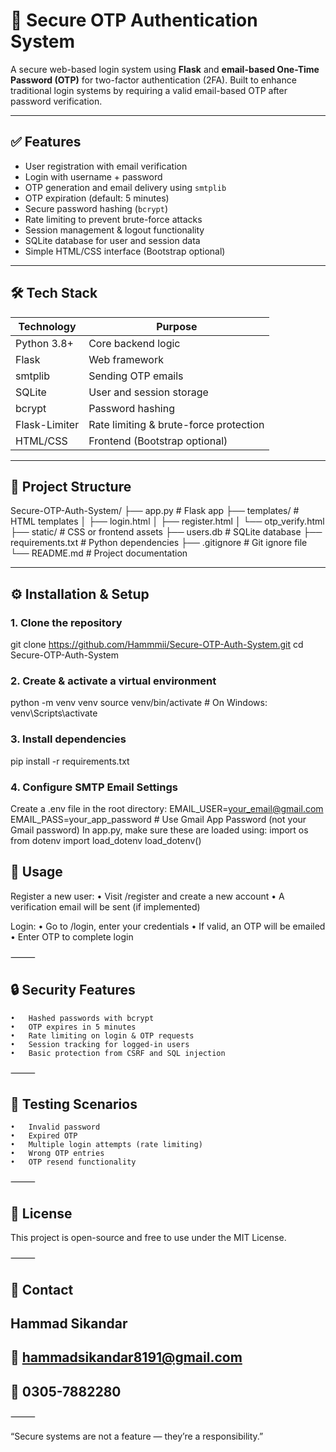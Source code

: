 # 🔐 Secure OTP Authentication System

A secure web-based login system using **Flask** and **email-based One-Time Password (OTP)** for two-factor authentication (2FA). Built to enhance traditional login systems by requiring a valid email-based OTP after password verification.

---

## ✅ Features

- User registration with email verification
- Login with username + password
- OTP generation and email delivery using `smtplib`
- OTP expiration (default: 5 minutes)
- Secure password hashing (`bcrypt`)
- Rate limiting to prevent brute-force attacks
- Session management & logout functionality
- SQLite database for user and session data
- Simple HTML/CSS interface (Bootstrap optional)

---

## 🛠️ Tech Stack

| Technology     | Purpose                         |
|----------------|----------------------------------|
| Python 3.8+    | Core backend logic               |
| Flask          | Web framework                    |
| smtplib        | Sending OTP emails               |
| SQLite         | User and session storage         |
| bcrypt         | Password hashing                 |
| Flask-Limiter  | Rate limiting & brute-force protection |
| HTML/CSS       | Frontend (Bootstrap optional)    |

---

## 📁 Project Structure

Secure-OTP-Auth-System/
├── app.py                 # Flask app
├── templates/             # HTML templates
│   ├── login.html
│   ├── register.html
│   └── otp_verify.html
├── static/                # CSS or frontend assets
├── users.db               # SQLite database
├── requirements.txt       # Python dependencies
├── .gitignore             # Git ignore file
└── README.md              # Project documentation

---

## ⚙️ Installation & Setup

### 1. Clone the repository


git clone https://github.com/Hammmii/Secure-OTP-Auth-System.git
cd Secure-OTP-Auth-System

### 2. Create & activate a virtual environment
python -m venv venv
source venv/bin/activate   # On Windows: venv\Scripts\activate

### 3. Install dependencies

pip install -r requirements.txt

### 4. Configure SMTP Email Settings

Create a .env file in the root directory:
EMAIL_USER=your_email@gmail.com
EMAIL_PASS=your_app_password   # Use Gmail App Password (not your Gmail password)
In app.py, make sure these are loaded using:
import os
from dotenv import load_dotenv
load_dotenv()

## 🚀 Usage

Register a new user:
	•	Visit /register and create a new account
	•	A verification email will be sent (if implemented)

Login:
	•	Go to /login, enter your credentials
	•	If valid, an OTP will be emailed
	•	Enter OTP to complete login

⸻

## 🔒 Security Features

	•	Hashed passwords with bcrypt
	•	OTP expires in 5 minutes
	•	Rate limiting on login & OTP requests
	•	Session tracking for logged-in users
	•	Basic protection from CSRF and SQL injection

⸻

## 🧪 Testing Scenarios
	•	Invalid password
	•	Expired OTP
	•	Multiple login attempts (rate limiting)
	•	Wrong OTP entries
	•	OTP resend functionality

⸻

## 🧾 License

This project is open-source and free to use under the MIT License.

⸻

## 🙋 Contact

## Hammad Sikandar
## 📧 hammadsikandar8191@gmail.com
## 📱 0305-7882280

⸻

“Secure systems are not a feature — they’re a responsibility.”
